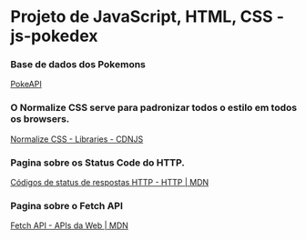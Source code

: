 # Projeto de JavaScript, HTML, CSS - js-pokedex

### Base de dados dos Pokemons
[PokeAPI](https://pokeapi.co/)

### O Normalize CSS serve para padronizar todos o estilo em todos os browsers.
[Normalize CSS - Libraries - CDNJS](https://cdnjs.com/libraries/normalize)

### Pagina sobre os Status Code do HTTP.
[Códigos de status de respostas HTTP - HTTP | MDN](https://developer.mozilla.org/pt-BR/docs/Web/HTTP/Status)

### Pagina sobre o Fetch API
[Fetch API - APIs da Web | MDN](https://developer.mozilla.org/pt-BR/docs/Web/API/Fetch_API)